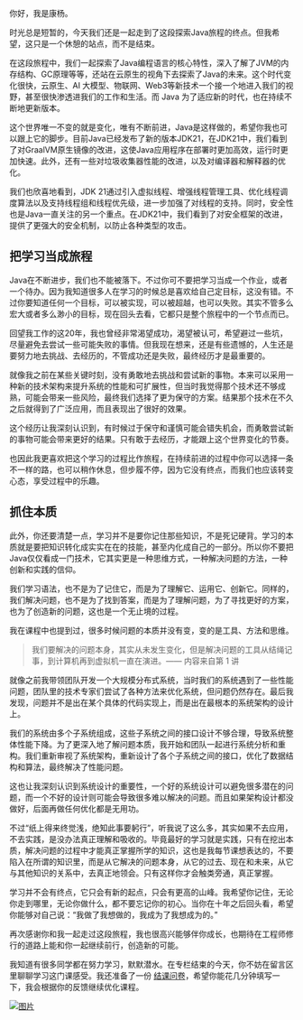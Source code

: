 你好，我是康杨。

时光总是短暂的，今天我们还是一起走到了这段探索Java旅程的终点。但我希望，这只是一个休憩的站点，而不是结束。

在这段旅程中，我们一起探索了Java编程语言的核心特性，深入了解了JVM的内存结构、GC原理等等，还站在云原生的视角下去探索了Java的未来。这个时代变化很快，云原生、AI 大模型、物联网、Web3等新技术一个接一个地进入我们的视野，甚至很快渗透进我们的工作和生活。而 Java 为了适应新的时代，也在持续不断地更新版本。

这个世界唯一不变的就是变化，唯有不断前进，Java是这样做的，希望你我也可以跟上它的脚步。目前Java已经发布了新的版本JDK21，在JDK21中，我们看到了对GraalVM原生镜像的改进，这使Java应用程序在部署时更加高效，运行时更加快速。此外，还有一些对垃圾收集器性能的改进，以及对编译器和解释器的优化。

我们也欣喜地看到，JDK 21通过引入虚拟线程、增强线程管理工具、优化线程调度算法以及支持线程组和线程优先级，进一步加强了对线程的支持。同时，安全性也是Java一直关注的另一个重点。在JDK21中，我们看到了对安全框架的改进，提供了更强大的安全机制，以防止各种类型的攻击。

## 把学习当成旅程

Java在不断进步，我们也不能被落下。不过你可不要把学习当成一个作业，或者一个待办。因为我知道很多人在学习的时候总是喜欢给自己定目标，这没有错。不过你要知道任何一个目标，可以被实现，可以被超越，也可以失败。其实不管多么宏大或者多么渺小的目标，现在回头去看，它都只是整个旅程中的一个节点而已。

回望我工作的这20年，我也曾经非常渴望成功，渴望被认可，希望避过一些坑，尽量避免去尝试一些可能失败的事情。但我现在想来，还是有些遗憾的，人生还是要努力地去挑战、去经历的，不管成功还是失败，最终经历才是最重要的。

就像我之前在某些关键时刻，没有勇敢地去挑战和尝试新的事物。本来可以采用一种新的技术架构来提升系统的性能和可扩展性，但当时我觉得那个技术还不够成熟，可能会带来一些风险，最终我们选择了更为保守的方案。结果那个技术在不久之后就得到了广泛应用，而且表现出了很好的效果。

这个经历让我深刻认识到，有时候过于保守和谨慎可能会错失机会，而勇敢尝试新的事物可能会带来更好的结果。只有敢于去经历，才能跟上这个世界变化的节奏。

也因此我更喜欢把这个学习的过程比作旅程，在持续前进的过程中你可以选择一条不一样的路，也可以稍作休息，但步履不停，因为它没有终点，而我们也应该转变心态，享受过程中的乐趣。

## 抓住本质

此外，你还要清楚一点，学习并不是要你记住那些知识，不是死记硬背。学习的本质就是要把知识转化成实实在在的技能，甚至内化成自己的一部分。所以你不要把Java仅仅看成一门技术，它其实更是一种思维方式，一种解决问题的方法，一种创新和实践的信仰。

我们学习语法，也不是为了记住它，而是为了理解它、运用它、创新它。同样的，我们解决问题，也不是为了找到答案，而是为了理解问题，为了寻找更好的方案，也为了创造新的问题，这也是一个无止境的过程。

我在课程中也提到过，很多时候问题的本质并没有变，变的是工具、方法和思维。

> 我们要解决的问题本身，其实从未发生变化，但是解决问题的工具从结绳记事，到计算机再到虚拟机一直在演进。—— 内容来自第 1 讲

就像之前我带领团队开发一个大规模分布式系统，当时我们的系统遇到了一些性能问题，团队里的技术专家们尝试了各种方法来优化系统，但问题仍然存在。最后我发现，问题并不是出在某个具体的代码实现上，而是出在最根本的系统架构的设计上。

我们的系统由多个子系统组成，这些子系统之间的接口设计不够合理，导致系统整体性能下降。为了更深入地了解问题本质，我开始和团队一起进行系统分析和重构。我们重新审视了系统架构，重新设计了各个子系统之间的接口，优化了数据结构和算法，最终解决了性能问题。

这也让我深刻认识到系统设计的重要性，一个好的系统设计可以避免很多潜在的问题，而一个不好的设计则可能会导致很多难以解决的问题。而且如果架构设计都没做好，后面再做任何优化都是无用功。

不过“纸上得来终觉浅，绝知此事要躬行”，听我说了这么多，其实如果不去应用，不去实践，是没办法真正理解和吸收的。毕竟最好的学习就是实践，只有在挖出本质，解决问题的过程中才能真正掌握所学的知识，这也是我每节课想表达的，不要陷入在所谓的知识里，而是从它解决的问题本身，从它的过去、现在和未来，从它与其他知识的关系中，去真正地领会。只有这样你才会触类旁通，真正掌握。

学习并不会有终点，它只会有新的起点，只会有更高的山峰。我希望你记住，无论你走到哪里，无论你做什么，都不要忘记你的初心。当你在十年之后回头看，希望你能够对自己说：“我做了我想做的，我成为了我想成为的。”

再次感谢你和我一起走过这段旅程，我也很高兴能够伴你成长，也期待在工程师修行的道路上能和你一起继续前行，创造新的可能。

我知道有很多同学都在努力学习，默默潜水。在专栏结束的今天，你不妨在留言区里聊聊学习这门课感受。我还准备了一份 [结课问卷](https://jinshuju.net/f/N5X4bA)，希望你能花几分钟填写一下，我会根据你的反馈继续优化课程。

[![图片](https://static001.geekbang.org/resource/image/eb/e1/ebfe13c61008a9169af114875459e0e1.jpg?wh=1142x801)](https://jinshuju.net/f/N5X4bA)